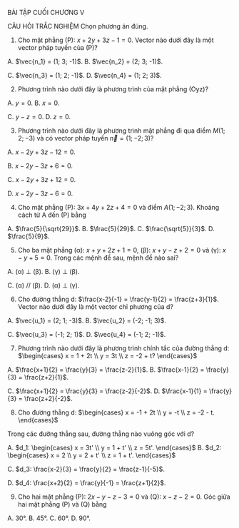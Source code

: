 BÀI TẬP CUỐI CHƯƠNG V

CÂU HỎI TRẮC NGHIỆM
Chọn phương án đúng.

1. Cho mặt phẳng (P): $x + 2y + 3z - 1 = 0$.
Vector nào dưới đây là một vector pháp tuyến của (P)?

A. $\vec{n_1} = (1; 3; -1)$. B. $\vec{n_2} = (2; 3; -1)$.

C. $\vec{n_3} = (1; 2; -1)$. D. $\vec{n_4} = (1; 2; 3)$.

2. Phương trình nào dưới đây là phương trình của mặt phẳng (Oyz)?

A. $y = 0$. B. $x = 0$.

C. $y - z = 0$. D. $z = 0$.

3. Phương trình nào dưới đây là phương trình mặt phẳng đi qua điểm $M(1; 2; -3)$ và có vector pháp tuyến $\vec{n} = (1; -2; 3)$?

A. $x - 2y + 3z - 12 = 0$.

B. $x - 2y - 3z + 6 = 0$.

C. $x - 2y + 3z + 12 = 0$.

D. $x - 2y - 3z - 6 = 0$.

4. Cho mặt phẳng (P): $3x + 4y + 2z + 4 = 0$ và điểm $A(1; -2; 3)$. Khoảng cách từ A đến (P) bằng

A. $\frac{5}{\sqrt{29}}$. B. $\frac{5}{29}$. C. $\frac{\sqrt{5}}{3}$. D. $\frac{5}{9}$.

5. Cho ba mặt phẳng (α): $x + y + 2z + 1 = 0$, (β): $x + y - z + 2 = 0$ và (γ): $x - y + 5 = 0$. Trong các mệnh đề sau, mệnh đề nào sai?

A. (α) ⊥ (β). B. (γ) ⊥ (β).

C. (α) // (β). D. (α) ⊥ (γ).

6. Cho đường thẳng d: $\frac{x-2}{-1} = \frac{y-1}{2} = \frac{z+3}{1}$. Vector nào dưới đây là một vector chỉ phương của d?

A. $\vec{u_1} = (2; 1; -3)$. B. $\vec{u_2} = (-2; -1; 3)$.

C. $\vec{u_3} = (-1; 2; 1)$. D. $\vec{u_4} = (-1; 2; -1)$.

7. Phương trình nào dưới đây là phương trình chính tắc của đường thẳng d: $\begin{cases} x = 1 + 2t \\ y = 3t \\ z = -2 + t? \end{cases}$

A. $\frac{x+1}{2} = \frac{y}{3} = \frac{z-2}{1}$. B. $\frac{x-1}{2} = \frac{y}{3} = \frac{z+2}{1}$.

C. $\frac{x+1}{2} = \frac{y}{3} = \frac{z-2}{-2}$. D. $\frac{x-1}{1} = \frac{y}{3} = \frac{z+2}{-2}$.

8. Cho đường thẳng d: $\begin{cases} x = -1 + 2t \\ y = -t \\ z = -2 - t. \end{cases}$

Trong các đường thẳng sau, đường thẳng nào vuông góc với d?

A. $d_1: \begin{cases} x = 3t' \\ y = 1 + t' \\ z = 5t'. \end{cases}$ B. $d_2: \begin{cases} x = 2 \\ y = 2 + t' \\ z = 1 + t'. \end{cases}$

C. $d_3: \frac{x-2}{3} = \frac{y}{2} = \frac{z-1}{-5}$.

D. $d_4: \frac{x+2}{2} = \frac{y}{-1} = \frac{z+1}{2}$.

9. Cho hai mặt phẳng (P): $2x - y - z - 3 = 0$ và (Q): $x - z - 2 = 0$. Góc giữa hai mặt phẳng (P) và (Q) bằng

A. 30°. B. 45°. C. 60°. D. 90°.